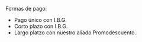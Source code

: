 Formas de pago:

- Pago único con I.B.G.
- Corto plazo con I.B.G.
- Largo platzo con nuestro aliado Promodescuento.